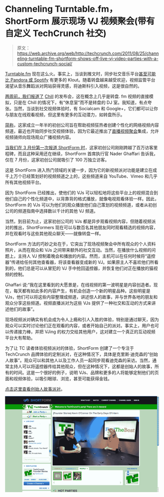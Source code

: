 # Channeling Turntable.fm，ShortForm 展示现场 VJ 视频聚会(带有自定义 TechCrunch 社交)

> 原文：<https://web.archive.org/web/http://techcrunch.com/2011/08/25/channeling-turntable-fm-shortform-shows-off-live-vj-video-parties-with-a-custom-techcrunch-social/>

[Turntable.fm](https://web.archive.org/web/20230204164103/http://turntable.fm/) 现在这么火。事实上，当谈到推文时，同步社交音乐平台[甚至可能比 Pandora 或 Spotify](https://web.archive.org/web/20230204164103/https://techcrunch.com/2011/07/28/music-tweets-spotify-turntable-fm/) 有更多的 Klout。随着转盘越来越受欢迎，视频监管平台渴望从音乐舞蹈派对网站获得灵感，将迪斯科引入视频，这是很自然的。

[两周前，我们报道了](https://web.archive.org/web/20230204164103/https://techcrunch.com/2011/08/11/chill-yes-that-chill-is-a-turntable-fm-for-videos/) [Chill](https://web.archive.org/web/20230204164103/http://chill.com/) 的发布会，这在概念上几乎是转盘. fm 视频的直接模拟，只是在 Chill 的情况下，有“休息室”而不是转盘的 DJ 室。我知道，有点夸张。当然，当谈到社交视频体验时，有 Socialcam 和 Google+，它们都可以让你与朋友在线观看视频，但这里有更多的互动潜力，如转盘所示。

[简称](https://web.archive.org/web/20230204164103/http://www.shortform.com/)，这家成立一年半的初创公司旨在帮助视频狂热者创建个性化的网络视频内容频道，最近也开始同步社交视频体验，因为它最近推出了[直播视频聚会](https://web.archive.org/web/20230204164103/http://www.shortform.com/whatshot/parties)集成，允许视频骑师向现场观众广播视频内容。

[当我们在 3 月份第一次报道 ShortForm 时](https://web.archive.org/web/20230204164103/https://techcrunch.com/2011/03/31/video-curation-is-growing-up-shortform-hits-one-million-visitors/)，这家初创公司刚刚跨越了百万访客里程碑，而且这种采用还在继续，ShortForm 首席执行官 Nader Ghaffari 告诉我，仅在 7 月份，这家初创公司就吸引了 100 万独立访客。

这是 ShortForm 进入热门领域的关键一步，因为它的新视频派对功能是建立在成千上万个已经策划好的视频频道之上的，这些频道来自 YouTube、Vimeo 和几乎所有其他视频平台。

因为 ShortForm 已经推出，使他们的 VJs 可以轻松地将这些平台上的视频混合到他们自己的个性化频道中，以背靠背的格式播放，就像电视观看体验一样。因此，ShortForm 的 VJs 可以为他们的观众播放他们自己策划的视频频道，或者从初创公司的频道指南中选择数以千计的其他 VJ 频道。

当然，到目前为止，这家初创公司的 VJs 都是异步观看视频内容，但随着视频派对的推出，ShortFormers 现在可以与数百名其他朋友同时观看精选的视频内容，并在观看时与这些其他观众聊天——就像转盘一样。

ShortForm 方法的巧妙之处在于，它突出了现场视频聚会中所有观众的个人资料照片，从而在观众和 VJs 之间带来额外的社交互动。当然，在播放什么视频的问题上，主持人 VJ 控制着晚会和播放的内容。然而，主机可以在任何时候将“遥控器”传递给任何其他查看器，将该查看器变成新的 VJ。如果原主人不喜欢他们所看到的，他们总是可以从冒犯的 VJ 手中抢回遥控器，并恢复他们对正在播放的猫视频的控制。

Ghaffari 说:“我在这里看到的大愿景是，在线视频的第一波明星是内容创造者。现在，每天都有如此多的内容产生，有机会创造一个新的明星品种。这些明星是 VJs，他们可以将这些内容整理成频道，讲述惊人的故事，并与世界各地的朋友和观众分享这些频道。视频直播派对为这些 VJs 提供了一种社交和互动的方式来讲述他们的故事”。

现场视频派对确实有机会成为令人上瘾和引人入胜的体验，特别是通过聊天，因为观众可以实时讨论他们正在观看的内容，或者开始自己的派对。事实上，用户也可以传递接力棒，并把 VJing 的权力交给其他用户，这对建立一个真正的互动视频平台大有帮助。

为了让 TC 读者体验视频派对的体验，ShortForm 创建了一个专注于 TechCrunch 品牌体验的定制派对，在这种情况下，具体是克里斯·迪克森的“创始人故事”。观众可以和其他人以及工作人员一起同步观看迪克森的采访。当然，通常主持人可以将遥控器传给其他观众，但在这种情况下，这都是创始人的故事，所有的时间。这是一个很好的例子，说明 VJs、品牌和更多的人将能够定制他们的页面和视频体验，以吸引眼球、浏览，甚至可能获得金钱。

[点击这里查看创始人故事派对](https://web.archive.org/web/20230204164103/http://www.shortform.com/party/TechCrunch/techcrunchfounderstories)。

[![](img/eb9ea7cab24210681acbf098a5f5f04a.png "Screen shot 2011-08-25 at 11.44.17 PM")](https://web.archive.org/web/20230204164103/https://techcrunch.com/wp-content/uploads/2011/08/screen-shot-2011-08-25-at-11-44-17-pm.png)
